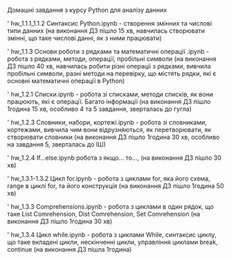 Домашні завдання з курсу Python для аналізу данних

' hw_1.1.1_1.1.2 Синтаксис Python.ipynb - створення змінних та числові типи данних (на виконання ДЗ пішло 15 хв, навчилась створювати змінні, що таке числові данні, як з ними працювати)

' hw_1.1.3 Основи роботи з рядками та математичні операції .ipynb - робота з рядками, методи, операції, пробільні символи (на виконання ДЗ пішло 40 хв, навчилась робити різні операціі з рядками, вивчила пробільні символи, разні методи на перевірку, що містять рядки, які є основні математичні операції в Python)

' hw_1.2.1 Списки.ipynb - робота зі списками, методи списків, як вони працюють, які є операції. Багато інформації (на виконання ДЗ пішло 1година 15 хв, особливо 4 та 5 завдання, зверталась до гугла)

' hw_1.2.3 Словники, набори, кортежі.ipynb - робота зі словниками, кортежами, вивчила чим вони відрузняються, як перетворювати, як створювати словники (на виконання ДЗ пішло 1година 30 хв, особливо на завдання 5, зверталась до ІШ)

' hw_1.2.4 If...else.ipynb робота з якщо... то..., (на виконання ДЗ пішло 30 хв)

' hw_1.3.1-1.3.2 Цикл for.ipynb - робота з циклами for, яка його схема, range в циклі for, та його конструкція (на виконання ДЗ пішло 1година 50 хв)

' hw_1.3.3 Comprehensions.ipynb - робота з циклами в один рядок, що таке List Comrehension, Dist Comrehension, Set Comrehension (на виконання ДЗ пішло 1година 30 хв)

' hw_1.3.4 Цикл while.ipynb - робота з циклами While, синтаксис циклу, що таке вкладені цикли, нескінченні цикли, управління циклами break, continue (на виконання ДЗ пішла 1година)
